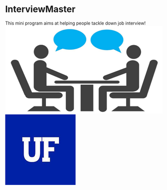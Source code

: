 # InterviewMaster
<Text>This mini program aims at helping people tackle down job interview!</Text>
<img src = "images/int.jpeg"/>
<img src = "images/UF.jpeg"/>


